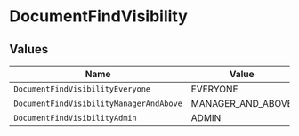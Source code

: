 # DocumentFindVisibility


## Values

| Name                                    | Value                                   |
| --------------------------------------- | --------------------------------------- |
| `DocumentFindVisibilityEveryone`        | EVERYONE                                |
| `DocumentFindVisibilityManagerAndAbove` | MANAGER_AND_ABOVE                       |
| `DocumentFindVisibilityAdmin`           | ADMIN                                   |